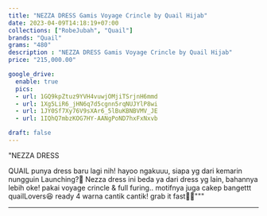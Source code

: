 ```yaml
---
title: "NEZZA DRESS Gamis Voyage Crincle by Quail Hijab"
date: 2023-04-09T14:18:19+07:00
collections: ["RobeJubah", "Quail"]
brands: "Quail"
grams: "480"
description : "NEZZA DRESS Gamis Voyage Crincle by Quail Hijab"
price: "215,000.00"

google_drive:
  enable: true
  pics:
  - url: 1GQ9kpZtuz9YVH4vuwjOMjiTSrjnH6mmd
  - url: 1Xg5LiR6_jHN6q7d5cgnn5rqNUJYlP8wi
  - url: 1JY0Sf7Xy76V9sXAr6_5lBuKBNBVMV_JE
  - url: 1IQhQ7mbzKOG7HY-AANgPoND7hxFxNxvb

draft: false
---
```


"NEZZA DRESS

QUAIL punya dress baru lagi nih! hayoo ngakuuu, siapa yg dari kemarin nungguin Launching?🤪 Nezza dress ini beda ya dari dress yg lain, bahannya lebih oke! pakai voyage crincle & full furing.. motifnya juga cakep bangettt quailLovers😆 ready 4 warna cantik cantik! grab it fast🫶🏻"""

---    
 
